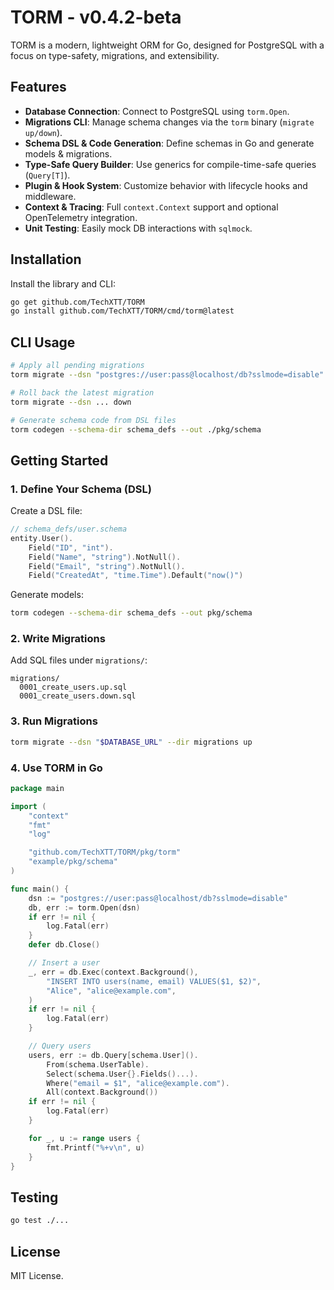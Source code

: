 # TORM - v0.4.2-beta

TORM is a modern, lightweight ORM for Go, designed for PostgreSQL with a focus on type-safety, migrations, and extensibility.

## Features

- **Database Connection**: Connect to PostgreSQL using `torm.Open`.
- **Migrations CLI**: Manage schema changes via the `torm` binary (`migrate up/down`).
- **Schema DSL & Code Generation**: Define schemas in Go and generate models & migrations.
- **Type-Safe Query Builder**: Use generics for compile-time-safe queries (`Query[T]`).
- **Plugin & Hook System**: Customize behavior with lifecycle hooks and middleware.
- **Context & Tracing**: Full `context.Context` support and optional OpenTelemetry integration.
- **Unit Testing**: Easily mock DB interactions with `sqlmock`.

## Installation

Install the library and CLI:

```bash
go get github.com/TechXTT/TORM
go install github.com/TechXTT/TORM/cmd/torm@latest
```

## CLI Usage

```bash
# Apply all pending migrations
torm migrate --dsn "postgres://user:pass@localhost/db?sslmode=disable" --dir ./migrations up

# Roll back the latest migration
torm migrate --dsn ... down

# Generate schema code from DSL files
torm codegen --schema-dir schema_defs --out ./pkg/schema
```

## Getting Started

### 1. Define Your Schema (DSL)

Create a DSL file:

```go
// schema_defs/user.schema
entity.User().
    Field("ID", "int").
    Field("Name", "string").NotNull().
    Field("Email", "string").NotNull().
    Field("CreatedAt", "time.Time").Default("now()")
```

Generate models:

```bash
torm codegen --schema-dir schema_defs --out pkg/schema
```

### 2. Write Migrations

Add SQL files under `migrations/`:

```
migrations/
  0001_create_users.up.sql
  0001_create_users.down.sql
```

### 3. Run Migrations

```bash
torm migrate --dsn "$DATABASE_URL" --dir migrations up
```

### 4. Use TORM in Go

```go
package main

import (
    "context"
    "fmt"
    "log"

    "github.com/TechXTT/TORM/pkg/torm"
    "example/pkg/schema"
)

func main() {
    dsn := "postgres://user:pass@localhost/db?sslmode=disable"
    db, err := torm.Open(dsn)
    if err != nil {
        log.Fatal(err)
    }
    defer db.Close()

    // Insert a user
    _, err = db.Exec(context.Background(),
        "INSERT INTO users(name, email) VALUES($1, $2)",
        "Alice", "alice@example.com",
    )
    if err != nil {
        log.Fatal(err)
    }

    // Query users
    users, err := db.Query[schema.User]().
        From(schema.UserTable).
        Select(schema.User{}.Fields()...).
        Where("email = $1", "alice@example.com").
        All(context.Background())
    if err != nil {
        log.Fatal(err)
    }

    for _, u := range users {
        fmt.Printf("%+v\n", u)
    }
}
```

## Testing

```bash
go test ./...
```

## License

MIT License.